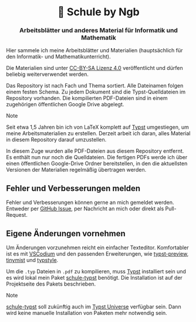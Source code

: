 <h1 align="center">🏫  Schule by Ngb</h1>
<h3 align="center">Arbeitsblätter und anderes Material für Informatik und Mathematik</h3>

Hier sammele ich meine Arbeitsblätter und Materialien (hauptsächlich für den Informatik- und Mathematikunterricht).

Die Materialien sind unter [CC-BY-SA Lizenz 4.0][cc-by-sa] veröffentlicht und dürfen beliebig weiterverwendet werden.

Das Repository ist nach Fach und Thema sortiert. Alle Dateinamen folgen einem festen Schema. Zu jedem Dokument sind die Typst-Quelldateien im Repository vorhanden. Die kompilierten PDF-Dateien sind in einem zugehörigen öffentlichen Google Drive abgelegt.

> [!NOTE]
> Seit etwa 1,5 Jahren bin ich von LaTeX komplett auf [Typst][typst] umgestiegen, um meine Arbeitsmaterialien zu erstellen. Derzeit arbeit ich daran, alles Material in diesem Repository darauf umzustellen.
>
> In diesem Zuge wurden alle PDF-Dateien aus diesem Repository entfernt.
> Es enthält nun nur noch die Quelldateien. Die fertigen
> PDFs werde ich über einen öffentlichen Google-Drive Ordner
> bereitstellen, in den die aktuellsten Versionen der Materialien
> regelmäßig übertragen werden.

## Fehler und Verbesserungen melden

Fehler und Verbesserungen können gerne an mich gemeldet werden. Entweder per [GitHub Issue][issues], per Nachricht an mich oder direkt als Pull-Request.

## Eigene Änderungen vornehmen

Um Änderungen vorzunehmen reicht ein einfacher Texteditor. Komfortabler ist es mit [VSCodium][vscodium] und den passenden Erweiterungen, wie [typst-preview][preview], [tinymist][tinymist] und [typstyle][typstyle].

Um die `.typ` Dateien in `.pdf` zu kompilieren, muss [Typst][typst] installiert sein und es wird lokal mein Paket [schule-typst][schule] benötigt. Die Installation ist auf der Projektseite des Pakets beschrieben.

> [!NOTE]
> [schule-typst][schule] soll zukünftig auch im [Typst Universe][universe] verfügbar sein. Dann wird keine manuelle Installation von Paketen mehr notwendig sein.


[typst]: https://typst.app
[universe]: https://typst.app/universe
[cc-by-sa]: https://creativecommons.org/licenses/by-sa/4.0/deed.de
[issues]: https://github.com/jneug/schule/issues
[vscodium]: https://vscodium.com
[tinymist]: https://github.com/Myriad-Dreamin/tinymist
[typstyle]: https://github.com/Enter-tainer/typstyle
[preview]: https://github.com/Enter-tainer/typst-preview
[schule]: https://github.com/jneug/schule-typst
